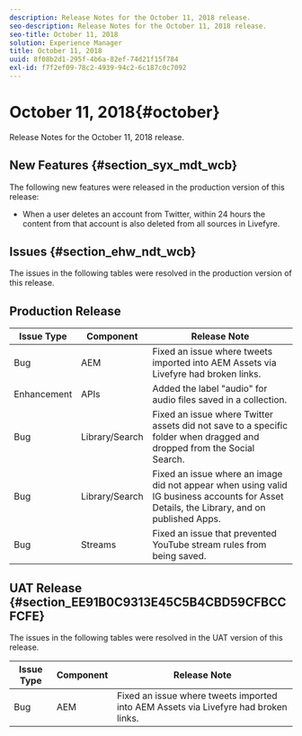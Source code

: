 ```yaml
---
description: Release Notes for the October 11, 2018 release.
seo-description: Release Notes for the October 11, 2018 release.
seo-title: October 11, 2018
solution: Experience Manager
title: October 11, 2018
uuid: 8f08b2d1-295f-4b6a-82ef-74d21f15f784
exl-id: f7f2ef09-78c2-4939-94c2-6c187c0c7092
---
```

# October 11, 2018{#october}

Release Notes for the October 11, 2018 release.

## New Features {#section_syx_mdt_wcb}

The following new features were released in the production version of this release:

* When a user deletes an account from Twitter, within 24 hours the content from that account is also deleted from all sources in Livefyre.

## Issues {#section_ehw_ndt_wcb}

The issues in the following tables were resolved in the production version of this release. 

## Production Release

|  **Issue Type** | **Component** | **Release Note** |
|---|---|---|
|  Bug | AEM | Fixed an issue where tweets imported into AEM Assets via Livefyre had broken links. |
|  Enhancement | APIs | Added the label "audio" for audio files saved in a collection. |
|  Bug | Library/Search | Fixed an issue where Twitter assets did not save to a specific folder when dragged and dropped from the Social Search. |
|  Bug | Library/Search | Fixed an issue where an image did not appear when using valid IG business accounts for Asset Details, the Library, and on published Apps. |
|  Bug | Streams | Fixed an issue that prevented YouTube stream rules from being saved.  |

## UAT Release {#section_EE91B0C9313E45C5B4CBD59CFBCCFCFE}

The issues in the following tables were resolved in the UAT version of this release.

|  **Issue Type** | **Component** | **Release Note** |
|---|---|---|
|  Bug | AEM | Fixed an issue where tweets imported into AEM Assets via Livefyre had broken links. |
